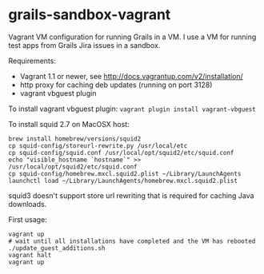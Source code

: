 grails-sandbox-vagrant
======================

Vagrant VM configuration for running Grails in a VM.
I use a VM for running test apps from Grails Jira issues in a sandbox.

Requirements:
* Vagrant 1.1 or newer, see http://docs.vagrantup.com/v2/installation/
* http proxy for caching deb updates (running on port 3128)
* vagrant vbguest plugin

To install vagrant vbguest plugin:
`vagrant plugin install vagrant-vbguest`

To install squid 2.7 on MacOSX host:
```
brew install homebrew/versions/squid2
cp squid-config/storeurl-rewrite.py /usr/local/etc
cp squid-config/squid.conf /usr/local/opt/squid2/etc/squid.conf
echo "visible_hostname `hostname`" >> /usr/local/opt/squid2/etc/squid.conf
cp squid-config/homebrew.mxcl.squid2.plist ~/Library/LaunchAgents
launchctl load ~/Library/LaunchAgents/homebrew.mxcl.squid2.plist
```
squid3 doesn't support store url rewriting that is required for caching Java downloads.

First usage:
```
vagrant up
# wait until all installations have completed and the VM has rebooted
./update_guest_additions.sh
vagrant halt
vagrant up
```